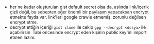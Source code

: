 * her ne kadar oluşturulan gist default secret olsa da, aslında link/içerik
  gizli değil, bu sebepten eğer önemli bir paylaşım yapacaksan encrypt etmekte
  fayda var. link'leri google crawle etmemiş. zorunlu değilsen encrypt etme.
* decrypt ettiğin içeriği `gist clone` ile cekip `gpg --decrypt <dosya>` ile
  açabilirsin. Tabi öncesinde encrypt eden kişinin public key'ini import etmen
  lazım.
